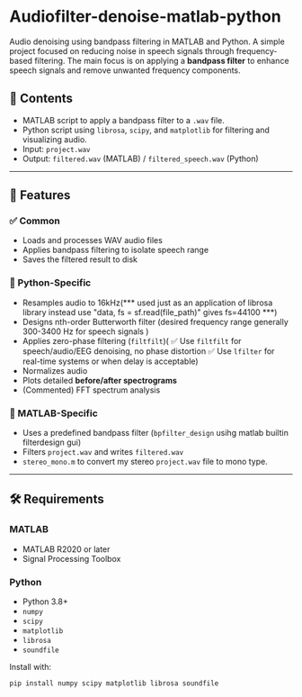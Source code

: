 # Audiofilter-denoise-matlab-python
Audio denoising using bandpass filtering in MATLAB and Python. A simple project focused on reducing noise in speech signals through frequency-based filtering. The main focus is on applying a **bandpass filter** to enhance speech signals and remove unwanted frequency components.


## 📁 Contents

- MATLAB script to apply a bandpass filter to a `.wav` file.
- Python script using `librosa`, `scipy`, and `matplotlib` for filtering and visualizing audio.
- Input: `project.wav`
- Output: `filtered.wav` (MATLAB) / `filtered_speech.wav` (Python)

---

## 📌 Features

### ✅ Common
- Loads and processes WAV audio files
- Applies bandpass filtering to isolate speech range
- Saves the filtered result to disk

### 🧪 Python-Specific
- Resamples audio to 16kHz(*** used just as an application of librosa library instead use "data, fs = sf.read(file_path)"  gives fs=44100 ***)
- Designs nth-order Butterworth filter (desired frequency range generally 300-3400 Hz for speech signals )
- Applies zero-phase filtering (`filtfilt`)(
✅ Use `filtfilt` for speech/audio/EEG denoising, no phase distortion
✅ Use `lfilter` for real-time systems or when delay is acceptable)
- Normalizes audio
- Plots detailed **before/after spectrograms**
- (Commented) FFT spectrum analysis

### 🧪 MATLAB-Specific
- Uses a predefined bandpass filter (`bpfilter_design` usihg matlab builtin filterdesign gui)
- Filters `project.wav` and writes `filtered.wav`
- `stereo_mono.m` to convert my stereo `project.wav` file to mono type.

---

## 🛠 Requirements

### MATLAB
- MATLAB R2020 or later
- Signal Processing Toolbox

### Python
- Python 3.8+
- `numpy`
- `scipy`
- `matplotlib`
- `librosa`
- `soundfile`

Install with:
```bash
pip install numpy scipy matplotlib librosa soundfile

